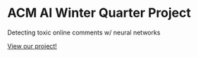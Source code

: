 # ACM AI Winter Quarter Project

Detecting toxic online comments w/ neural networks

[View our project!](https://yimmyj-wi23-ai-team-1-app-lglnjp.streamlit.app/)


